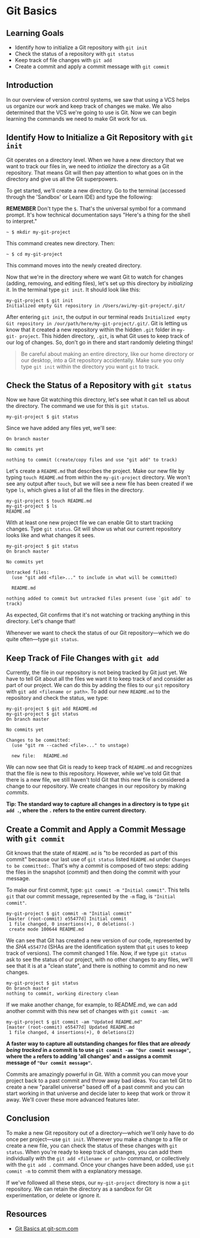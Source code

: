 # Git Basics

## Learning Goals

- Identify how to initialize a Git repository with `git init`
- Check the status of a repository with `git status`
- Keep track of file changes with `git add`
- Create a commit and apply a commit message with `git commit`

## Introduction

In our overview of version control systems, we saw that using a VCS helps us
organize our work and keep track of changes we make. We also determined that the
VCS we're going to use is Git. Now we can begin learning the commands we need to
make Git work for us.

## Identify How to Initialize a Git Repository with `git init`

Git operates on a directory level. When we have a new directory that we want to
track our files in, we need to _intialize_ the directory as a Git repository.
That means Git will then pay attention to what goes on in the directory and give
us all the Git superpowers.

To get started, we'll create a new directory. Go to the terminal (accessed through the 'Sandbox' or Learn IDE) and type the following:

**REMEMBER** Don't type the `$`. That's the universal symbol for a command prompt.
It's how technical documentation says "Here's a thing for the shell to interpret."

```
~ $ mkdir my-git-project
```

This command creates new directory. Then:

```
~ $ cd my-git-project
```

This command moves into the newly created directory.

Now that we're in the directory where we want Git to watch for changes (adding,
removing, and editing files), let's set up this directory by _initializing_ it.
In the terminal type `git init`. It should look like this:

```
my-git-project $ git init
Initialized empty Git repository in /Users/avi/my-git-project/.git/
```

After entering `git init`, the output in our terminal reads `Initialized empty
Git repository in /our/path/here/my-git-project/.git/`. Git is letting us know
that it created a new repository within the hidden `.git` folder in `my-git-
project`. This hidden directory, `.git`, is what Git uses to keep track of our
log of changes. So, don't go in there and start randomly deleting things!

> Be careful about making an entire directory, like our home directory or our
> desktop, into a Git repository accidentally. Make sure you only type `git init`
> within the directory you want `git` to track.

## Check the Status of a Repository with `git status`

Now we have Git watching this directory, let's see what it can tell us about the
directory. The command we use for this is `git status`.

```
my-git-project $ git status
```

Since we have added any files yet, we'll see:

```
On branch master

No commits yet

nothing to commit (create/copy files and use "git add" to track)
```

Let's create a `README.md` that describes the project. Make our new file by
typing `touch README.md` from within the `my-git-project` directory. We won't
see any output after `touch`, but we will see a new file has been created if we
type `ls`, which gives a list of all the files in the directory.

```
my-git-project $ touch README.md
my-git-project $ ls
README.md
```

With at least one new project file we can enable Git to start tracking changes.
Type `git status`. Git will show us what our current repository looks like and
what changes it sees.

```
my-git-project $ git status
On branch master

No commits yet

Untracked files:
  (use "git add <file>..." to include in what will be committed)

  README.md

nothing added to commit but untracked files present (use `git add` to track)
```

As expected, Git confirms that it's not watching or tracking anything in this
directory. Let's change that!

Whenever we want to check the status of our Git repository—which we do quite
often—type `git status`.

## Keep Track of File Changes with `git add`

Currently, the file in our repository is not being tracked by Git just yet. We
have to tell Git about all the files we want it to keep track of and consider as
part of our project. We can do this by adding the files to our `git` repository
with `git add <filename or path>`. To add our new `README.md` to the repository
and check the status, we type:

```
my-git-project $ git add README.md
my-git-project $ git status
On branch master

No commits yet

Changes to be committed:
  (use "git rm --cached <file>..." to unstage)

  new file:   README.md
```

We can now see that Git is ready to keep track of `README.md` and recognizes
that the file is new to this repository. However, while we've told Git that
there is a new file, we still haven't told Git that this new file is considered
a change to our repository. We create changes in our repository by making
_commits_.

**Tip: The standard way to capture all changes in a directory is to type `git add .`, where the `.` refers to the entire current directory.**

## Create a Commit and Apply a Commit Message with `git commit`

Git knows that the state of `README.md` is "to be recorded as part of this
commit" because our last use of `git status` listed `README.md` under `Changes
to be committed:`. That's why a _commit_ is composed of two steps: adding the
files in the snapshot (_commit_) and then doing the commit with your message.

To make our first commit, type: `git commit -m "Initial commit"`. This tells
`git` that our commit message, represented by the `-m` flag, is `"Initial commit"`.

```
my-git-project $ git commit -m "Initial commit"
[master (root-commit) e55477d] Initial commit
 1 file changed, 0 insertions(+), 0 deletions(-)
 create mode 100644 README.md
```

We can see that Git has created a new version of our code, represented by the
_SHA_ `e55477d` (SHAs are the identification system that `git` uses to keep track
of versions). The commit changed 1 file. Now, if we type `git status` ask to
see the status of our project, with no other changes to any files, we'll see
that it is at a "clean state", and there is nothing to commit and no new changes.

```
my-git-project $ git status
On branch master
nothing to commit, working directory clean
```
If we make another change, for example, to README.md, we can add another commit 
with this new set of changes with `git commit -am`:

```
my-git-project $ git commit -am "Updated README.md"
[master (root-commit) e55477d] Updated README.md
 1 file changed, 4 insertions(+), 0 deletions(2)
```

**A faster way to capture all outstanding changes for files that are _already
being tracked_ in a commit is to use `git commit -am "Our commit message"`,
where the `a` refers to adding 'all changes' and `m` assigns a commit message
of `"Our commit message"`.**

Commits are amazingly powerful in Git. With a commit you can move your project
back to a past commit and throw away bad ideas. You can tell Git to create a new
"parallel universe" based off of a past commit and you can start working in that
universe and decide later to keep that work or throw it away. We'll cover these
more advanced features later.

## Conclusion

To make a new Git repository out of a directory—which we'll only have to do once
per project—use `git init`.  Whenever you make a change to a file or create a
new file, you can check the status of these changes with `git status`. When
you're ready to keep track of changes, you can add them individually with the
`git add <filename or path>` command, or collectively with the `git add .`
command. Once your changes have been added, use `git commit -m` to commit them
with a explanatory message.

If we've followed all these steps, our `my-git-project` directory is now a `git`
repository. We can retain the directory as a sandbox for Git experimentation, or
delete or ignore it.

## Resources

- [Git Basics at git-scm.com](https://git-scm.com/book/en/v1/Git-Basics)
